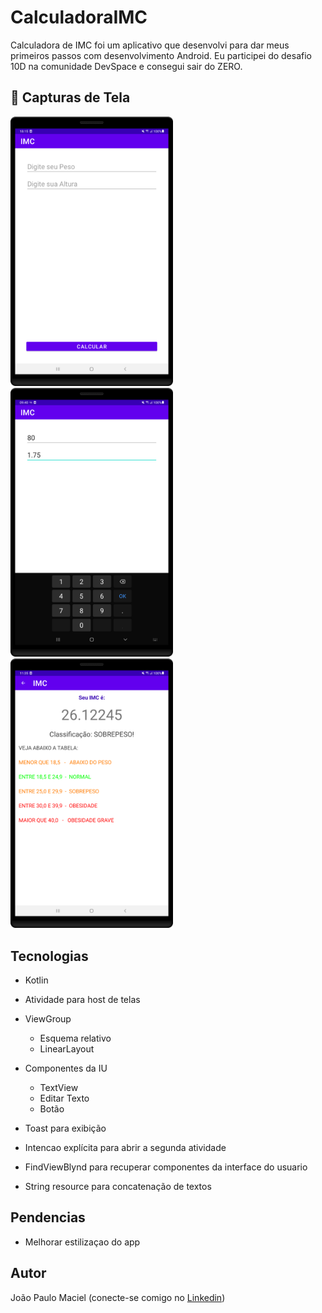 # CalculadoraIMC

Calculadora de IMC foi um aplicativo que desenvolvi para dar meus primeiros passos com desenvolvimento Android. Eu participei do desafio 10D na comunidade DevSpace e consegui sair do ZERO.

## :camera_flash: Capturas de Tela
<!-- You can add more screenshots here if you like -->
<img src="/result/image1.png" width="260">   <img src="/result/image5.png" width="260">   <img src="/result/image3.png" width="260"> 

## Tecnologias

- Kotlin
- Atividade para host de telas
- ViewGroup
  - Esquema relativo
  - LinearLayout

- Componentes da IU
  - TextView
  - Editar Texto
  - Botão
- Toast para exibição
- Intencao explícita para abrir a segunda atividade
- FindViewBlynd para recuperar componentes da interface do usuario
- String resource para concatenação de textos

## Pendencias

- Melhorar estilizaçao do app

## Autor

João Paulo Maciel (conecte-se comigo no [Linkedin](www.linkedin.com/in/joão-paulo-maciel-0886a4263))
